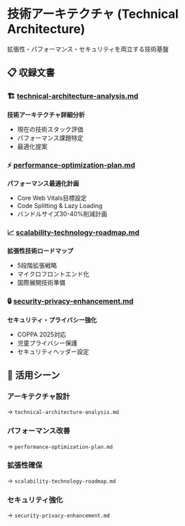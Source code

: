 # 技術アーキテクチャ (Technical Architecture)

拡張性・パフォーマンス・セキュリティを両立する技術基盤

## 📋 収録文書

### 🏗️ [technical-architecture-analysis.md](./technical-architecture-analysis.md)
**技術アーキテクチャ詳細分析**
- 現在の技術スタック評価
- パフォーマンス課題特定
- 最適化提案

### ⚡ [performance-optimization-plan.md](./performance-optimization-plan.md)
**パフォーマンス最適化計画**
- Core Web Vitals目標設定
- Code Splitting & Lazy Loading
- バンドルサイズ30-40%削減計画

### 📈 [scalability-technology-roadmap.md](./scalability-technology-roadmap.md)
**拡張性技術ロードマップ**
- 5段階拡張戦略
- マイクロフロントエンド化
- 国際展開技術準備

### 🔒 [security-privacy-enhancement.md](./security-privacy-enhancement.md)
**セキュリティ・プライバシー強化**
- COPPA 2025対応
- 児童プライバシー保護
- セキュリティヘッダー設定

## 🎯 活用シーン

### アーキテクチャ設計
→ `technical-architecture-analysis.md`

### パフォーマンス改善
→ `performance-optimization-plan.md`

### 拡張性確保
→ `scalability-technology-roadmap.md`

### セキュリティ強化
→ `security-privacy-enhancement.md`